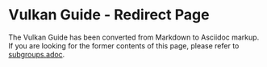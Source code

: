 # Vulkan Guide - Redirect Page

The Vulkan  Guide has been converted from Markdown to Asciidoc markup. If you are looking for the former contents of this page, please refer to [subgroups.adoc](./subgroups.adoc).
